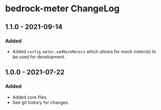 # bedrock-meter ChangeLog

## 1.1.0 - 2021-09-14

### Added
- Added `config.meter.addMockMeters` which allows for mock meter(s) to be used
  for development.

## 1.0.0 - 2021-07-22

### Added
- Added core files.
- See git history for changes.
